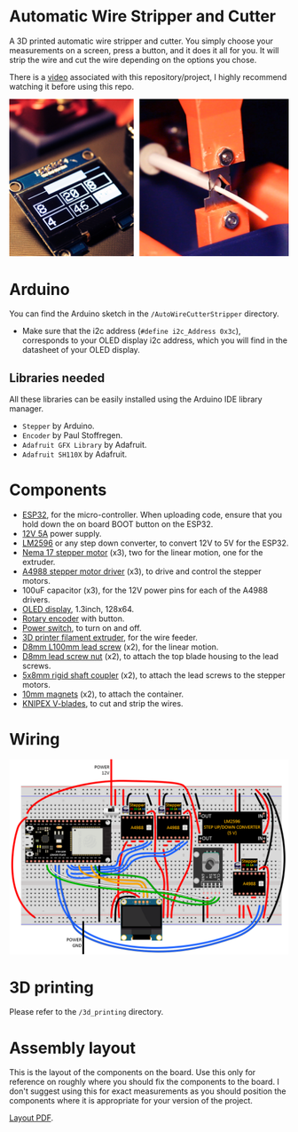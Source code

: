 # Automatic Wire Stripper and Cutter

A 3D printed automatic wire stripper and cutter. You simply choose your measurements on a screen, press a button, and it does it all for you. It will strip the wire and cut the wire depending on the options you chose.


There is a [video](https://youtu.be/pbuzLy1ktKM) associated with this repository/project, I highly recommend watching it before using this repo.

[![Video](readme_imgs/thumbnail.png)](https://youtu.be/pbuzLy1ktKM "Automatic_wire_stripper_cutter")


# Arduino

You can find the Arduino sketch in the `/AutoWireCutterStripper` directory.

- Make sure that the i2c address (`#define i2c_Address 0x3c`), corresponds to your OLED display i2c address, which you will find in the datasheet of your OLED display.


## Libraries needed

All these libraries can be easily installed using the Arduino IDE library manager.

- `Stepper` by Arduino.
- `Encoder` by Paul Stoffregen.
- `Adafruit GFX Library` by Adafruit.
- `Adafruit SH110X` by Adafruit.


# Components

- [ESP32](https://www.amazon.co.uk/dp/B071P98VTG?ref_=cm_sw_r_cp_ud_dp_DDGQ5R6XVBCC7JBB04K3), for the micro-controller. When uploading code, ensure that you hold down the on board BOOT button on the ESP32.
- [12V 5A](https://www.amazon.co.uk/dp/B08GS7WM1Z?ref_=cm_sw_r_cp_ud_dp_QJHEPBDAWDEDX3JDRTGF) power supply.
- [LM2596](https://www.amazon.co.uk/dp/B077VW4BTY?ref_=cm_sw_r_cp_ud_dp_1D9J5V36PP85VKDA2V49) or any step down converter, to convert 12V to 5V for the ESP32.
- [Nema 17 stepper motor](https://www.amazon.co.uk/dp/B07K3Y5314?ref_=cm_sw_r_cp_ud_dp_RZY0XHJFQ6YN1HZXPX8X) (x3), two for the linear motion, one for the extruder.
- [A4988 stepper motor driver](https://www.amazon.co.uk/dp/B06Y23YXD5?ref_=cm_sw_r_cp_ud_dp_1REVFHTFN5E2CMNSRTTB) (x3), to drive and control the stepper motors.
- 100uF capacitor (x3), for the 12V power pins for each of the A4988 drivers.
- [OLED display](https://www.amazon.co.uk/dp/B078J78R45?ref_=cm_sw_r_cp_ud_dp_1XXX2M7YAQJN5G6AKV93), 1.3inch, 128x64.
- [Rotary encoder](https://www.amazon.co.uk/dp/B07CMSHWV6?ref_=cm_sw_r_cp_ud_dp_Y2VC355RTHHYRKTZ436B) with button.
- [Power switch](https://www.amazon.co.uk/dp/B01N2U8PK0?ref_=cm_sw_r_cp_ud_dp_K4GSW1GDA4G8QCXJWPE4), to turn on and off.
- [3D printer filament extruder](https://www.amazon.co.uk/dp/B07TWK8FRN?ref_=cm_sw_r_cp_ud_dp_FXQD93NZKYG9VA0Q6P3F), for the wire feeder.
- [D8mm L100mm lead screw](https://www.amazon.co.uk/dp/B07QWKG317?ref_=cm_sw_r_cp_ud_dp_JMAC4EKE28W5Z3GSZSN8) (x2), for the linear motion.
- [D8mm lead screw nut](https://www.amazon.co.uk/dp/B07QWKG317?ref_=cm_sw_r_cp_ud_dp_JMAC4EKE28W5Z3GSZSN8) (x2), to attach the top blade housing to the lead screws.
- [5x8mm rigid shaft coupler](https://www.amazon.co.uk/dp/B096G1GZH5?ref_=cm_sw_r_cp_ud_dp_VWE1T2SQZQB0X13TQ1F7) (x2), to attach the lead screws to the stepper motors.
- [10mm magnets](https://www.amazon.co.uk/dp/B08FSTRRDR?ref_=cm_sw_r_cp_ud_dp_13WEC590XVADQKN2RJ0W) (x2), to attach the container.
- [KNIPEX V-blades](https://www.amazon.co.uk/dp/B00161GBDW?ref_=cm_sw_r_cp_ud_dp_S63KK1ZZ8DPRHWMBEFJC), to cut and strip the wires.


# Wiring

<img src="readme_imgs/breadboard.png">



# 3D printing

Please refer to the `/3d_printing` directory.

# Assembly layout
This is the layout of the components on the board. Use this only for reference on roughly where you should fix the components to the board. I don't suggest using this for exact measurements as you should position the components where it is appropriate for your version of the project.

[Layout PDF](./assembly_layout.pdf).
